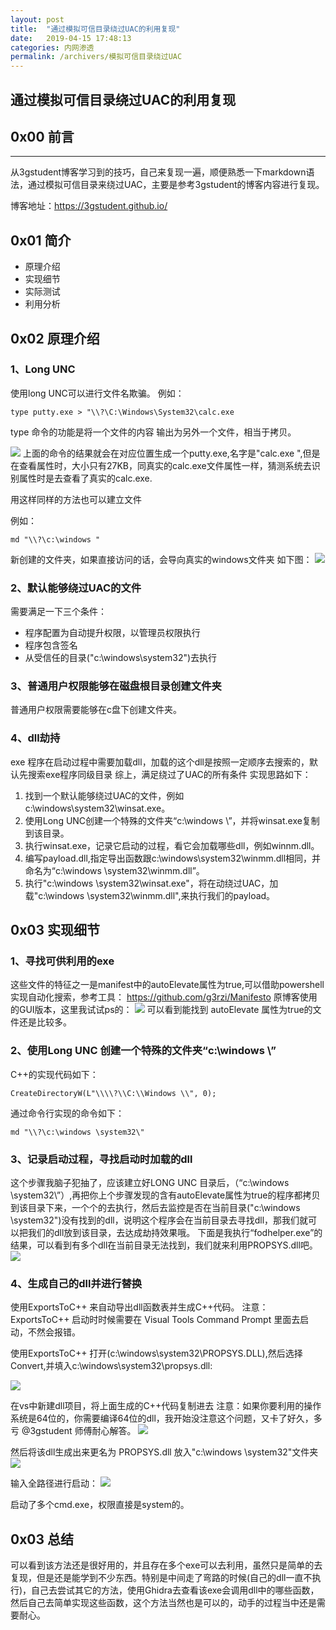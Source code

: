 ```yaml
---
layout: post
title:  "通过模拟可信目录绕过UAC的利用复现"
date:   2019-04-15 17:48:13
categories: 内网渗透
permalink: /archivers/模拟可信目录绕过UAC
---
```


## 通过模拟可信目录绕过UAC的利用复现

## 0x00 前言
---

从3gstudent博客学习到的技巧，自己来复现一遍，顺便熟悉一下markdown语法，通过模拟可信目录来绕过UAC，主要是参考3gstudent的博客内容进行复现。

博客地址：https://3gstudent.github.io/

## 0x01 简介



* 原理介绍
* 实现细节
* 实际测试
* 利用分析

## 0x02 原理介绍


### 1、Long UNC
使用long UNC可以进行文件名欺骗。
例如：

```
type putty.exe > "\\?\C:\Windows\System32\calc.exe 
```

type 命令的功能是将一个文件的内容 输出为另外一个文件，相当于拷贝。

![](https://raw.githubusercontent.com/xxxxxyyyy/blog_image/master/2019-04/01.jpg)
上面的命令的结果就会在对应位置生成一个putty.exe,名字是"calc.exe ",但是在查看属性时，大小只有27KB，同真实的calc.exe文件属性一样，猜测系统去识别属性时是去查看了真实的calc.exe.

用这样同样的方法也可以建立文件

例如：
```
md "\\?\c:\windows "
```
新创建的文件夹，如果直接访问的话，会导向真实的windows文件夹
如下图：
![](https://raw.githubusercontent.com/xxxxxyyyy/blog_image/master/2019-04/02.jpg)
### 2、默认能够绕过UAC的文件
需要满足一下三个条件：

* 程序配置为自动提升权限，以管理员权限执行
* 程序包含签名
* 从受信任的目录("c:\windows\system32")去执行

### 3、普通用户权限能够在磁盘根目录创建文件夹
普通用户权限需要能够在c盘下创建文件夹。

### 4、dll劫持
exe 程序在启动过程中需要加载dll，加载的这个dll是按照一定顺序去搜索的，默认先搜索exe程序同级目录
综上，满足绕过了UAC的所有条件
实现思路如下：

1. 找到一个默认能够绕过UAC的文件，例如c:\windows\system32\winsat.exe。
2. 使用Long UNC创建一个特殊的文件夹“c:\windows \”，并将winsat.exe复制到该目录。
3. 执行winsat.exe，记录它启动的过程，看它会加载哪些dll，例如winnm.dll。
4. 编写payload.dll,指定导出函数跟c:\windows\system32\winmm.dll相同，并命名为“c:\windows \system32\winmm.dll”。
5. 执行"c:\windows \system32\winsat.exe"，将在动绕过UAC，加载"c:\windows \system32\winmm.dll",来执行我们的payload。

## 0x03 实现细节

### 1、寻找可供利用的exe
这些文件的特征之一是manifest中的autoElevate属性为true,可以借助powershell实现自动化搜索，参考工具：
https://github.com/g3rzi/Manifesto
原博客使用的GUI版本，这里我试试ps的：
![](https://raw.githubusercontent.com/xxxxxyyyy/blog_image/master/2019-04/03.jpg)
可以看到能找到 autoElevate 属性为true的文件还是比较多。

### 2、使用Long UNC 创建一个特殊的文件夹“c:\windows \”
C++的实现代码如下：
```
CreateDirectoryW(L"\\\\?\\C:\\Windows \\", 0);
```
通过命令行实现的命令如下：
```
md "\\?\c:\windows \system32\"
```

### 3、记录启动过程，寻找启动时加载的dll
这个步骤我脑子犯抽了，应该建立好LONG UNC 目录后，（“c:\windows \system32\”）,再把你上个步骤发现的含有autoElevate属性为true的程序都拷贝到该目录下来，一个个的去执行，然后去监控是否在当前目录("c:\windows \system32\")没有找到的dll，说明这个程序会在当前目录去寻找dll，那我们就可以把我们的dll放到该目录，去达成劫持效果哦。
下面是我执行“fodhelper.exe”的结果，可以看到有多个dll在当前目录无法找到，我们就来利用PROPSYS.dll吧。
![](https://raw.githubusercontent.com/xxxxxyyyy/blog_image/master/2019-04/04.jpg)

### 4、生成自己的dll并进行替换
使用ExportsToC++ 来自动导出dll函数表并生成C++代码。
注意：ExportsToC++ 启动时时候需要在 Visual Tools Command Prompt 里面去启动，不然会报错。

使用ExportsToC++ 打开(c:\windows\system32\PROPSYS.DLL),然后选择Convert,并填入c:\windows\system32\propsys.dll:

![](https://raw.githubusercontent.com/xxxxxyyyy/blog_image/master/2019-04/05.jpg)

在vs中新建dll项目，将上面生成的C++代码复制进去
注意：如果你要利用的操作系统是64位的，你需要编译64位的dll，我开始没注意这个问题，又卡了好久，多亏 @3gstudent 师傅耐心解答。
![](https://raw.githubusercontent.com/xxxxxyyyy/blog_image/master/2019-04/06.jpg)


然后将该dll生成出来更名为 PROPSYS.dll 放入"c:\windows \system32\"文件夹
![](https://raw.githubusercontent.com/xxxxxyyyy/blog_image/master/2019-04/07.jpg)

输入全路径进行启动：
![](https://raw.githubusercontent.com/xxxxxyyyy/blog_image/master/2019-04/08.jpg)

启动了多个cmd.exe，权限直接是system的。

## 0x03 总结

可以看到该方法还是很好用的，并且存在多个exe可以去利用，虽然只是简单的去复现，但是还是能学到不少东西。特别是中间走了弯路的时候(自己的dll一直不执行)，自己去尝试其它的方法，使用Ghidra去查看该exe会调用dll中的哪些函数，然后自己去简单实现这些函数，这个方法当然也是可以的，动手的过程当中还是需要耐心。
